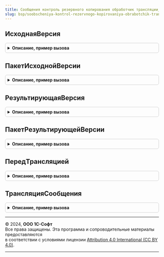 ```yaml
---
title: Сообщения контроль резервного копирования обработчик трансляции_1_0_2_1
slug: bsp/soobscheniya-kontrol-rezervnogo-kopirovaniya-obrabotchik-translyatsii_1_0_2_1
---
```



## ИсходнаяВерсия
<details style="margin: 1em 0; padding: 0.5em; border: 1px solid #ccc; border-radius: 6px;">

<summary style="font-weight: bold; cursor: pointer;">Описание, пример вызова</summary>

```bsl

// Возвращает номер версии, для трансляции с которой предназначен обработчик.
// @skip-warning ПустойМетод - особенность реализации.
//
// Возвращаемое значение:
//   Строка - исходная версия.
//
Функция ИсходнаяВерсия() Экспорт
```

Пример вызова
```bsl
Результат = СообщенияКонтрольРезервногоКопированияОбработчикТрансляции_1_0_2_1.ИсходнаяВерсия() 
```
</details>

## ПакетИсходнойВерсии
<details style="margin: 1em 0; padding: 0.5em; border: 1px solid #ccc; border-radius: 6px;">

<summary style="font-weight: bold; cursor: pointer;">Описание, пример вызова</summary>

```bsl

// Возвращает пространство имен версии, для трансляции с которой предназначен обработчик.
// @skip-warning ПустойМетод - особенность реализации.
//
// Возвращаемое значение:
//   Строка - пакет исходной версии.
//
Функция ПакетИсходнойВерсии() Экспорт
```

Пример вызова
```bsl
Результат = СообщенияКонтрольРезервногоКопированияОбработчикТрансляции_1_0_2_1.ПакетИсходнойВерсии() 
```
</details>

## РезультирующаяВерсия
<details style="margin: 1em 0; padding: 0.5em; border: 1px solid #ccc; border-radius: 6px;">

<summary style="font-weight: bold; cursor: pointer;">Описание, пример вызова</summary>

```bsl

// Возвращает номер версии, для трансляции в которую предназначен обработчик.
// @skip-warning ПустойМетод - особенность реализации.
//
// Возвращаемое значение:
//   Строка - результирующая версия.
//
Функция РезультирующаяВерсия() Экспорт
```

Пример вызова
```bsl
Результат = СообщенияКонтрольРезервногоКопированияОбработчикТрансляции_1_0_2_1.РезультирующаяВерсия() 
```
</details>

## ПакетРезультирующейВерсии
<details style="margin: 1em 0; padding: 0.5em; border: 1px solid #ccc; border-radius: 6px;">

<summary style="font-weight: bold; cursor: pointer;">Описание, пример вызова</summary>

```bsl

// Возвращает пространство имен версии, для трансляции в которую предназначен обработчик.
// @skip-warning ПустойМетод - особенность реализации.
//
// Возвращаемое значение:
//   Строка - пакет результирующей версии.
//
Функция ПакетРезультирующейВерсии() Экспорт
```

Пример вызова
```bsl
Результат = СообщенияКонтрольРезервногоКопированияОбработчикТрансляции_1_0_2_1.ПакетРезультирующейВерсии() 
```
</details>

## ПередТрансляцией
<details style="margin: 1em 0; padding: 0.5em; border: 1px solid #ccc; border-radius: 6px;">

<summary style="font-weight: bold; cursor: pointer;">Описание, пример вызова</summary>

```bsl

// Обработчик проверки выполнения стандартной обработки трансляции.
// @skip-warning ПустойМетод - особенность реализации.
//
// Параметры:
//  ИсходноеСообщение - ОбъектXDTO - транслируемое сообщение,
//  СтандартнаяОбработка - Булево - для отмены выполнения стандартной обработки трансляции
//    этому параметру внутри данной процедуры необходимо установить значение Ложь.
//    При этом вместо выполнения стандартной обработки трансляции будет вызвана функция.
//    ТрансляцияСообщения() обработчика трансляции.
//
Процедура ПередТрансляцией(Знач ИсходноеСообщение, СтандартнаяОбработка) Экспорт
```

Пример вызова
```bsl
СообщенияКонтрольРезервногоКопированияОбработчикТрансляции_1_0_2_1.ПередТрансляцией(ИсходноеСообщение, СтандартнаяОбработка) 
```
</details>

## ТрансляцияСообщения
<details style="margin: 1em 0; padding: 0.5em; border: 1px solid #ccc; border-radius: 6px;">

<summary style="font-weight: bold; cursor: pointer;">Описание, пример вызова</summary>

```bsl

// Обработчик выполнения произвольной трансляции сообщения. Вызывается только в том случае,
//  если при выполнении процедуры ПередТрансляцией значению параметра СтандартнаяОбработка
//  было установлено значение Ложь.
// @skip-warning ПустойМетод - особенность реализации.
//
// Параметры:
//  ИсходноеСообщение - ОбъектXDTO - транслируемое сообщение.
//
// Возвращаемое значение:
//  ОбъектXDTO - результат произвольной трансляции сообщения.
//
Функция ТрансляцияСообщения(Знач ИсходноеСообщение) Экспорт
```

Пример вызова
```bsl
Результат = СообщенияКонтрольРезервногоКопированияОбработчикТрансляции_1_0_2_1.ТрансляцияСообщения(ИсходноеСообщение) 
```
</details>

---

© 2024, **ООО 1С-Софт**  
Все права защищены. Эта программа и сопроводительные материалы предоставляются  
в соответствии с условиями лицензии [Attribution 4.0 International (CC BY 4.0)](https://creativecommons.org/licenses/by/4.0/legalcode).

---
